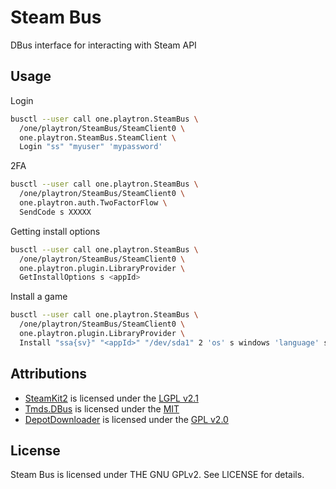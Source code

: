# Steam Bus

DBus interface for interacting with Steam API

## Usage

Login

```bash
busctl --user call one.playtron.SteamBus \
  /one/playtron/SteamBus/SteamClient0 \
  one.playtron.SteamBus.SteamClient \
  Login "ss" "myuser" 'mypassword'
```

2FA

```bash
busctl --user call one.playtron.SteamBus \
  /one/playtron/SteamBus/SteamClient0 \
  one.playtron.auth.TwoFactorFlow \
  SendCode s XXXXX
```

Getting install options

```bash
busctl --user call one.playtron.SteamBus \
  /one/playtron/SteamBus/SteamClient0 \
  one.playtron.plugin.LibraryProvider \
  GetInstallOptions s <appId>
```

Install a game

```bash
busctl --user call one.playtron.SteamBus \
  /one/playtron/SteamBus/SteamClient0 \
  one.playtron.plugin.LibraryProvider \
  Install "ssa{sv}" "<appId>" "/dev/sda1" 2 'os' s windows 'language' s english
```

## Attributions

- [SteamKit2](https://github.com/SteamRE/SteamKit) is licensed under the [LGPL v2.1](https://www.gnu.org/licenses/old-licenses/lgpl-2.1.en.html)
- [Tmds.DBus](https://github.com/tmds/Tmds.DBus) is licensed under the [MIT](https://github.com/tmds/Tmds.DBus/blob/main/COPYING)
- [DepotDownloader](https://github.com/SteamRE/DepotDownloader) is licensed under the [GPL v2.0](https://github.com/SteamRE/DepotDownloader/blob/master/LICENSE)

## License

Steam Bus is licensed under THE GNU GPLv2. See LICENSE for details.
